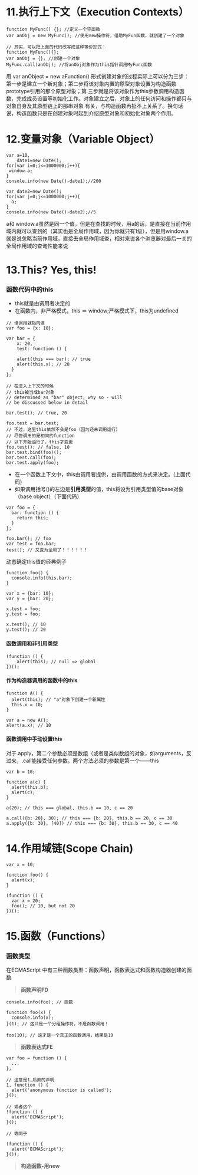 # 11.执行上下文（Execution Contexts）

```
function MyFunc() {}; //定义一个空函数
var anObj = new MyFunc(); //使用new操作符，借助MyFun函数，就创建了一个对象

// 其实，可以把上面的代码改写成这种等价形式：
function MyFunc(){};
var anObj = {}; //创建一个对象
MyFunc.call(anObj); //将anObj对象作为this指针调用MyFunc函数
```

用 var anObject = new aFunction() 形式创建对象的过程实际上可以分为三步：第一步是建立一个新对象；第二步将该对象内置的原型对象设置为构造函数prototype引用的那个原型对象；第 三步就是将该对象作为this参数调用构造函数，完成成员设置等初始化工作。对象建立之后，对象上的任何访问和操作都只与对象自身及其原型链上的那串对象 有关，与构造函数再扯不上关系了。换句话说，构造函数只是在创建对象时起到介绍原型对象和初始化对象两个作用。


# 12.变量对象（Variable Object）

```
var a=10,
    date1=new Date();
for(var i=0;i<=1000000;i++){
 window.a;
}
console.info(new Date()-date1);//200

var date2=new Date();
for(var j=0;j<=1000000;j++){
  a;
}
console.info(new Date()-date2);//5
```
a和 window.a虽然是同一个值，但是在查找的时候，用a的话，是直接在当前作用域内就可以查到的（其实也是全局作用域，因为你就只有1级），但是用window.a就是说忽略当前作用域，直接去全局作用域查，相对来说各个浏览器对最后一关的全局作用域的查询性能来说

# 13.This? Yes, this!

### 函数代码中的this

* this就是由调用者决定的
* 在函数内，非严格模式，this ＝ window;严格模式下，this为undefined

```
// 谁调用就指向谁
var foo = {x: 10};
 
var bar = {
    x: 20,
    test: function () {
 
    alert(this === bar); // true
    alert(this.x); // 20
  }
};
 
// 在进入上下文的时候
// this被当成bar对象
// determined as "bar" object; why so - will
// be discussed below in detail
 
bar.test(); // true, 20
 
foo.test = bar.test;
// 不过，这里this依然不会是foo（因为还未调用运行）
// 尽管调用的是相同的function
// 以下开始运行了，this才变更
foo.test(); // false, 10
bar.test.bind(foo)();
bar.test.call(foo);
bar.test.apply(foo);
```

* 在一个函数上下文中，this由调用者提供，由调用函数的方式来决定。(上面代码)
* 如果调用括号()的左边是**引用类型**的值，this将设为引用类型值的base对象（base object）（下面代码）

```
var foo = {
  bar: function () {
    return this;
  }
};
 
foo.bar(); // foo
var test = foo.bar;
test(); // 又变为全局了！！！！！！
```
动态确定this值的经典例子

```
function foo() {
  console.info(this.bar);
}
 
var x = {bar: 10};
var y = {bar: 20};
 
x.test = foo;
y.test = foo;
 
x.test(); // 10
y.test(); // 20
```

#### 函数调用和非引用类型

```
(function () {
    alert(this); // null => global
})();
```

#### 作为构造器调用的函数中的this

```
function A() {
  alert(this); // "a"对象下创建一个新属性
  this.x = 10;
}
 
var a = new A();
alert(a.x); // 10
```
#### 函数调用中手动设置this

对于.apply，第二个参数必须是数组（或者是类似数组的对象，如arguments，反过来，.call能接受任何参数。两个方法必须的参数是第一个——this

```
var b = 10;
 
function a(c) {
  alert(this.b);
  alert(c);
}
 
a(20); // this === global, this.b == 10, c == 20
 
a.call({b: 20}, 30); // this === {b: 20}, this.b == 20, c == 30
a.apply({b: 30}, [40]) // this === {b: 30}, this.b == 30, c == 40
```


# 14.作用域链(Scope Chain)

```
var x = 10;
 
function foo() {
  alert(x);
}
 
(function () {
  var x = 20;
  foo(); // 10, but not 20
})();
```


# 15.函数（Functions）

### 函数类型

在ECMAScript 中有三种函数类型：函数声明，函数表达式和函数构造器创建的函数

> **函数声明FD**

```
console.info(foo); // 函数
 
function foo(x) {
  console.info(x);
}(1); // 这只是一个分组操作符，不是函数调用！
 
foo(10); // 这才是一个真正的函数调用，结果是10
```

> **函数表达式FE**

```
var foo = function () {
  ...
};
```


```
// 注意是1,后面的声明
1, function () {
  alert('anonymous function is called');
}();
 
// 或者这个
!function () {
  alert('ECMAScript');
}();

// 等同于

(function () {
  alert('ECMAScript');
}());
```

> **构造函数-用new**